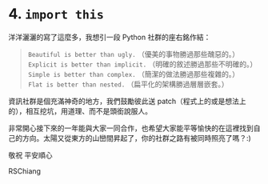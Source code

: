 # 4. `import this`

洋洋灑灑的寫了這麼多，我想引一段 Python 社群的座右銘作結：

> `Beautiful is better than ugly.`
> （優美的事物勝過那些醜惡的。）  
> `Explicit is better than implicit.`
> （明確的敘述勝過那些不明確的。）  
> `Simple is better than complex.`
> （簡潔的做法勝過那些複雜的。）  
> `Flat is better than nested.`
> （扁平化的架構勝過層層嵌套。）  

資訊社群是個充滿神奇的地方，我們鼓勵彼此送 patch（程式上的或是想法上的），相互挖坑，用道理、而不是頭銜說服人。

非常開心接下來的一年能與大家一同合作，也希望大家能平等愉快的在這裡找到自己的方向。太陽又從東方的山巒間昇起了，你的社群之路有被同時照亮了嗎？:)

敬祝 平安順心

RSChiang
